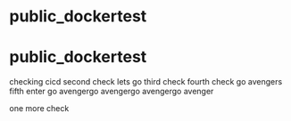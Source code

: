 # public_dockertest

# public_dockertest

checking cicd
second check lets go
third check
fourth check go avengers
fifth enter
go avengergo avengergo avengergo avenger

one more check
